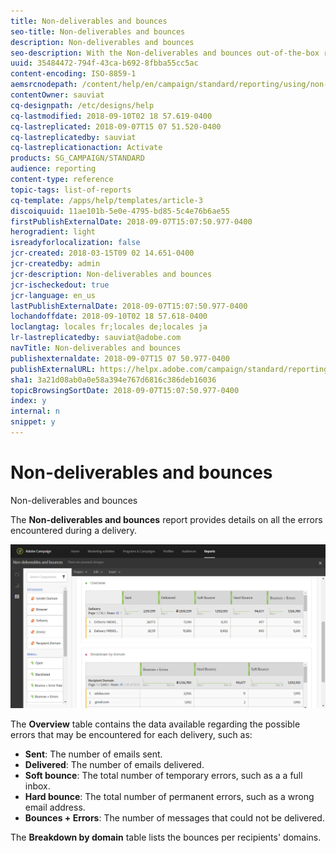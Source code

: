```yaml
---
title: Non-deliverables and bounces
seo-title: Non-deliverables and bounces
description: Non-deliverables and bounces
seo-description: With the Non-deliverables and bounces out-of-the-box report, learn about the errors that may occurred to your delivery. 
uuid: 35484472-794f-43ca-b692-8fbba55cc5ac
content-encoding: ISO-8859-1
aemsrcnodepath: /content/help/en/campaign/standard/reporting/using/non-deliverables-and-bounces
contentOwner: sauviat
cq-designpath: /etc/designs/help
cq-lastmodified: 2018-09-10T02 18 57.619-0400
cq-lastreplicated: 2018-09-07T15 07 51.520-0400
cq-lastreplicatedby: sauviat
cq-lastreplicationaction: Activate
products: SG_CAMPAIGN/STANDARD
audience: reporting
content-type: reference
topic-tags: list-of-reports
cq-template: /apps/help/templates/article-3
discoiquuid: 11ae101b-5e0e-4795-bd85-5c4e76b6ae55
firstPublishExternalDate: 2018-09-07T15:07:50.977-0400
herogradient: light
isreadyforlocalization: false
jcr-created: 2018-03-15T09 02 14.651-0400
jcr-createdby: admin
jcr-description: Non-deliverables and bounces
jcr-ischeckedout: true
jcr-language: en_us
lastPublishExternalDate: 2018-09-07T15:07:50.977-0400
lochandoffdate: 2018-09-10T02 18 57.618-0400
loclangtag: locales fr;locales de;locales ja
lr-lastreplicatedby: sauviat@adobe.com
navTitle: Non-deliverables and bounces
publishexternaldate: 2018-09-07T15 07 50.977-0400
publishExternalURL: https://helpx.adobe.com/campaign/standard/reporting/using/non-deliverables-and-bounces.html
sha1: 3a21d08ab0a0e58a394e767d6816c386deb16036
topicBrowsingSortDate: 2018-09-07T15:07:50.977-0400
index: y
internal: n
snippet: y
---
```


# Non-deliverables and bounces

Non-deliverables and bounces

The **Non-deliverables and bounces** report provides details on all the errors encountered during a delivery.

![](assets/delivery_reports_7.png)

The **Overview** table contains the data available regarding the possible errors that may be encountered for each delivery, such as:

* **Sent**: The number of emails sent.
* **Delivered**: The number of emails delivered.
* **Soft bounce**: The total number of temporary errors, such as a a full inbox.
* **Hard bounce**: The total number of permanent errors, such as a wrong email address.
* **Bounces + Errors**: The number of messages that could not be delivered.

The **Breakdown by domain** table lists the bounces per recipients' domains.
